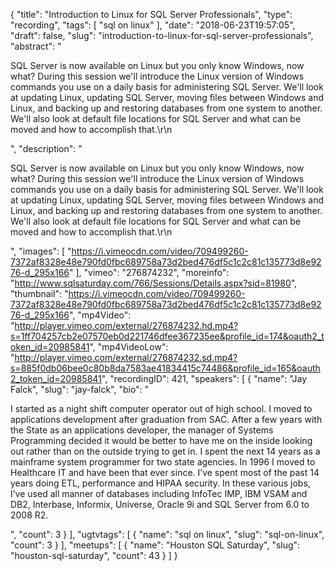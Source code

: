{
  "title": "Introduction to Linux for SQL Server Professionals",
  "type": "recording",
  "tags": [
    "sql on linux"
  ],
  "date": "2018-06-23T19:57:05",
  "draft": false,
  "slug": "introduction-to-linux-for-sql-server-professionals",
  "abstract": "<p>SQL Server is now available on Linux but you only know Windows, now what? During this session we'll introduce the Linux version of Windows commands you use on a daily basis for administering SQL Server. We'll look at updating Linux, updating SQL Server, moving files between Windows and Linux, and backing up and restoring databases from one system to another. We'll also look at default file locations for SQL Server and what can be moved and how to accomplish that.\r\n</p>",
  "description": "<p>SQL Server is now available on Linux but you only know Windows, now what? During this session we'll introduce the Linux version of Windows commands you use on a daily basis for administering SQL Server. We'll look at updating Linux, updating SQL Server, moving files between Windows and Linux, and backing up and restoring databases from one system to another. We'll also look at default file locations for SQL Server and what can be moved and how to accomplish that.\r\n</p>",
  "images": [
    "https://i.vimeocdn.com/video/709499260-7372af8328e48e790fd0fbc689758a73d2bed476df5c1c2c81c135773d8e9276-d_295x166"
  ],
  "vimeo": "276874232",
  "moreinfo": "http://www.sqlsaturday.com/766/Sessions/Details.aspx?sid=81980",
  "thumbnail": "https://i.vimeocdn.com/video/709499260-7372af8328e48e790fd0fbc689758a73d2bed476df5c1c2c81c135773d8e9276-d_295x166",
  "mp4Video": "http://player.vimeo.com/external/276874232.hd.mp4?s=1ff704257cb2e07570eb0d221746dfee367235ee&profile_id=174&oauth2_token_id=20985841",
  "mp4VideoLow": "http://player.vimeo.com/external/276874232.sd.mp4?s=885f0db06bee0c80b8da7583ae41834415c74486&profile_id=165&oauth2_token_id=20985841",
  "recordingID": 421,
  "speakers": [
    {
      "name": "Jay Falck",
      "slug": "jay-falck",
      "bio": "<p>I started as a night shift computer operator out of high school. I moved to applications development after graduation from SAC. After a few years with the State as an applications developer, the manager of Systems Programming decided it would be better to have me on the inside looking out rather than on the outside trying to get in. I spent the next 14 years as a mainframe system programmer for two state agencies. In 1996 I moved to Healthcare IT and have been that ever since. I’ve spent most of the past 14 years doing ETL, performance and HIPAA security. In these various jobs, I’ve used all manner of databases including InfoTec IMP, IBM VSAM and DB2, Interbase, Informix, Universe, Oracle 9i and SQL Server from 6.0 to 2008 R2.</p>",
      "count": 3
    }
  ],
  "ugtvtags": [
    {
      "name": "sql on linux",
      "slug": "sql-on-linux",
      "count": 3
    }
  ],
  "meetups": [
    {
      "name": "Houston SQL Saturday",
      "slug": "houston-sql-saturday",
      "count": 43
    }
  ]
}